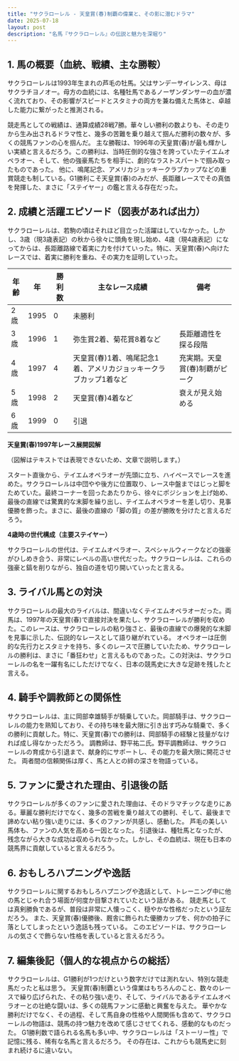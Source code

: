 ```yaml
---
title: "サクラローレル - 天皇賞(春)制覇の偉業と、その影に潜むドラマ"
date: 2025-07-18
layout: post
description: "名馬『サクラローレル』の伝説と魅力を深堀り"
---
```


## 1. 馬の概要（血統、戦績、主な勝鞍）

サクラローレルは1993年生まれの芦毛の牡馬。父はサンデーサイレンス、母はサクラチヨノオー。母方の血統には、名種牡馬であるノーザンダンサーの血が濃く流れており、その影響がスピードとスタミナの両方を兼ね備えた馬体と、卓越した能力に繋がったと推測される。  

競走馬としての戦績は、通算成績28戦7勝。華々しい勝利の数よりも、その走りから生み出されるドラマ性と、幾多の苦難を乗り越えて掴んだ勝利の数々が、多くの競馬ファンの心を掴んだ。  主な勝鞍は、1996年の天皇賞(春)が最も輝かしい実績と言えるだろう。この勝利は、当時圧倒的な強さを誇っていたテイエムオペラオー、そして、他の強豪馬たちを相手に、劇的なラストスパートで掴み取ったものであった。  他に、鳴尾記念、アメリカジョッキークラブカップなどの重賞競走も制している。G1勝利こそ天皇賞(春)のみだが、長距離レースでその真価を発揮した、まさに「ステイヤー」の鑑と言える存在だった。


## 2. 成績と活躍エピソード（図表があれば出力）

サクラローレルは、若駒の頃はそれほど目立った活躍はしていなかった。しかし、3歳（現3歳表記）の秋から徐々に頭角を現し始め、4歳（現4歳表記）になってからは、長距離路線で着実に力を付けていった。特に、天皇賞(春)へ向けたレースでは、着実に勝利を重ね、その実力を証明していった。

| 年齢 | 年 | 勝利数 | 主なレース成績 | 備考 |
|---|---|---|---|---|
| 2歳 | 1995 | 0 |  未勝利 |  |
| 3歳 | 1996 | 1 | 弥生賞2着、菊花賞8着など | 長距離適性を探る段階 |
| 4歳 | 1997 | 4 | 天皇賞(春)1着、鳴尾記念1着、アメリカジョッキークラブカップ1着など | 充実期。天皇賞(春)制覇がピーク |
| 5歳 | 1998 | 2 |  天皇賞(春)4着など |  衰えが見え始める |
| 6歳 | 1999 | 0 |  引退 |  |


**天皇賞(春)1997年レース展開図解**

（図解はテキストでは表現できないため、文章で説明します。）

スタート直後から、テイエムオペラオーが先頭に立ち、ハイペースでレースを進めた。サクラローレルは中団やや後方に位置取り、レース中盤まではじっと脚をためていた。最終コーナーを回ったあたりから、徐々にポジションを上げ始め、最後の直線では驚異的な末脚を繰り出し、テイエムオペラオーを差し切り、見事優勝を飾った。まさに、最後の直線の「脚の質」の差が勝敗を分けたと言えるだろう。


**4歳時の世代構成（主要ステイヤー）**

サクラローレルの世代は、テイエムオペラオー、スペシャルウィークなどの強豪がひしめき合う、非常にレベルの高い世代だった。サクラローレルは、これらの強豪と鎬を削りながら、独自の道を切り開いていったと言える。


## 3. ライバル馬との対決

サクラローレルの最大のライバルは、間違いなくテイエムオペラオーだった。両馬は、1997年の天皇賞(春)で直接対決を果たし、サクラローレルが勝利を収めた。このレースは、サクラローレルの粘り強さと、最後の直線での爆発的な末脚を見事に示した、伝説的なレースとして語り継がれている。  オペラオーは圧倒的な先行力とスタミナを持ち、多くのレースで圧勝していたため、サクラローレルの勝利は、まさに「番狂わせ」と言えるものであった。この対決は、サクラローレルの名を一躍有名にしただけでなく、日本の競馬史に大きな足跡を残したと言える。


## 4. 騎手や調教師との関係性

サクラローレルは、主に岡部幸雄騎手が騎乗していた。岡部騎手は、サクラローレルの能力を熟知しており、その持ち味を最大限に引き出す巧みな騎乗で、多くの勝利に貢献した。特に、天皇賞(春)での勝利は、岡部騎手の経験と技量がなければ成し得なかっただろう。  調教師は、野平祐二氏。野平調教師は、サクラローレルの育成から引退まで、献身的にサポートし、その能力を最大限に開花させた。  両者間の信頼関係は厚く、馬と人との絆の深さを物語っている。


## 5. ファンに愛された理由、引退後の話

サクラローレルが多くのファンに愛された理由は、そのドラマチックな走りにある。華麗な勝利だけでなく、幾多の苦戦を乗り越えての勝利、そして、最後まで諦めない粘り強い走りには、多くのファンが共感し、感動した。  芦毛の美しい馬体も、ファンの人気を高める一因となった。  引退後は、種牡馬となったが、残念ながら大きな成功は収められなかった。しかし、その血統は、現在も日本の競馬界に貢献していると言えるだろう。


## 6. おもしろハプニングや逸話

サクラローレルに関するおもしろハプニングや逸話として、トレーニング中に他の馬とじゃれ合う場面が何度か目撃されていたという話がある。  競走馬としては真剣勝負であるが、普段は非常に人懐っこく、穏やかな性格だったという証左だろう。  また、天皇賞(春)優勝後、厩舎に飾られた優勝カップを、何かの拍子に落としてしまったという逸話も残っている。  このエピソードは、サクラローレルの気さくで飾らない性格を表していると言えるだろう。


## 7. 編集後記（個人的な視点からの総括）

サクラローレルは、G1勝利が1つだけという数字だけでは測れない、特別な競走馬だったと私は思う。  天皇賞(春)制覇という偉業はもちろんのこと、数々のレースで繰り広げられた、その粘り強い走り、そして、ライバルであるテイエムオペラオーとの壮絶な闘いは、多くの競馬ファンに感動と興奮を与えた。  華やかな勝利だけでなく、その過程、そして馬自身の性格や人間関係も含めて、サクラローレルの物語は、競馬の持つ魅力を改めて感じさせてくれる、感動的なものだった。  G1勝利数で語られる名馬も多い中、サクラローレルは「ストーリー性」で記憶に残る、稀有な名馬と言えるだろう。  その存在は、これからも競馬史に刻まれ続けるに違いない。
